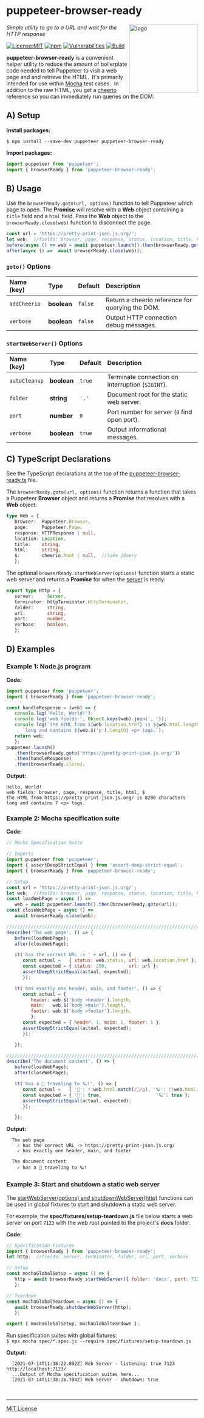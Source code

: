 # puppeteer-browser-ready
<img src=https://centerkey.com/graphics/center-key-logo.svg align=right width=180 alt=logo>

_Simple utility to go to a URL and wait for the HTTP response_

[![License:MIT](https://img.shields.io/badge/License-MIT-blue.svg)](https://github.com/center-key/puppeteer-browser-ready/blob/main/LICENSE.txt)
[![npm](https://img.shields.io/npm/v/puppeteer-browser-ready.svg)](https://www.npmjs.com/package/puppeteer-browser-ready)
[![Vulnerabilities](https://snyk.io/test/github/center-key/puppeteer-browser-ready/badge.svg)](https://snyk.io/test/github/center-key/puppeteer-browser-ready)
[![Build](https://github.com/center-key/puppeteer-browser-ready/workflows/build/badge.svg)](https://github.com/center-key/puppeteer-browser-ready/actions/workflows/run-spec-on-push.yaml)

**puppeteer-browser-ready** is a convenient helper utility to reduce the amount of boilerplate
code needed to tell Puppeteer to visit a web page and and retrieve the HTML.&nbsp;
It's primarily intended for use within [Mocha](https://mochajs.org) test cases.&nbsp;
In addition to the raw HTML, you get a [cheerio](https://cheerio.js.org) reference so you can
immediately run queries on the DOM.

## A) Setup
**Install packages:**
```shell
$ npm install --save-dev puppeteer puppeteer-browser-ready
```
**Import packages:**
```javascript
import puppeteer from 'puppeteer';
import { browserReady } from 'puppeteer-browser-ready';
```

## B) Usage
Use the `browserReady.goto(url, options)` function to tell Puppeteer which page to open.
The **Promise** will resolve with a **Web** object containing a `title` field and a `html` field.
Pass the **Web** object to the `browserReady.close(web)` function to disconnect the page.
```javascript
const url = 'https://pretty-print-json.js.org/';
let web;  //fields: browser, page, response, status, location, title, html, $
before(async () => web = await puppeteer.launch().then(browserReady.goto(url));
after(async () =>  await browserReady.close(web));
```
### `goto()` Options
| Name (key)   | Type        | Default | Description                                      |
| :----------- | :---------- | :------ | :----------------------------------------------- |
| `addCheerio` | **boolean** | `false` | Return a cheerio reference for querying the DOM. |
| `verbose`    | **boolean** | `false` | Output HTTP connection debug messages.           |

### `startWebServer()` Options
| Name (key)    | Type        | Default| Description                                      |
| :------------ | :---------- | :----- | :----------------------------------------------- |
| `autoCleanup` | **boolean** | `true` | Terminate connection on interruption (`SIGINT`). |
| `folder`      | **string**  | `'.'`  | Document root for the static web server.         |
| `port`        | **number**  | `0`    | Port number for server (`0` find open port).     |
| `verbose`     | **boolean** | `true` | Output informational messages.                   |

## C) TypeScript Declarations
See the TypeScript declarations at the top of the
[puppeteer-browser-ready.ts](puppeteer-browser-ready.ts) file.

The `browserReady.goto(url, options)` function returns a function that takes a Puppeteer **Browser**
object and returns a **Promise** that resolves with a **Web** object:
```typescript
type Web = {
   browser:  Puppeteer.Browser,
   page:     Puppeteer.Page,
   response: HTTPResponse | null,
   location: Location,
   title:    string,
   html:     string,
   $:        cheerio.Root | null,  //like jQuery
   };
```

The optional `browserReady.startWebServer(options)` function starts a static web server and returns
a **Promise** for when the [server](spec/start-web-server.spec.js) is ready:
```typescript
export type Http = {
   server:     Server,
   terminator: httpTerminator.HttpTerminator,
   folder:     string,
   url:        string,
   port:       number,
   verbose:    boolean,
   };
```

## D) Examples

### Example 1: Node.js program
**Code:**
```javascript
import puppeteer from 'puppeteer';
import { browserReady } from 'puppeteer-browser-ready';

const handleResponse = (web) => {
   console.log('Hello, World!');
   console.log('web fields:', Object.keys(web).join(', '));
   console.log(`The HTML from ${web.location.href} is ${web.html.length} characters`,
      `long and contains ${web.$('p').length} <p> tags.`);
   return web;
   };
puppeteer.launch()
   .then(browserReady.goto('https://pretty-print-json.js.org/'))
   .then(handleResponse)
   .then(browserReady.close);
```
**Output:**
```
Hello, World!
web fields: browser, page, response, title, html, $
The HTML from https://pretty-print-json.js.org/ is 8200 characters
long and contains 7 <p> tags.
```

### Example 2: Mocha specification suite
**Code:**
```javascript
// Mocha Specification Suite

// Imports
import puppeteer from 'puppeteer';
import { assertDeepStrictEqual } from 'assert-deep-strict-equal';
import { browserReady } from 'puppeteer-browser-ready';

// Setup
const url = 'https://pretty-print-json.js.org/';
let web;  //fields: browser, page, response, status, location, title, html, $
const loadWebPage = async () =>
   web = await puppeteer.launch().then(browserReady.goto(url));
const closeWebPage = async () =>
   await browserReady.close(web);

/////////////////////////////////////////////////////////////////////////////////////
describe('The web page', () => {
   before(loadWebPage);
   after(closeWebPage);

   it('has the correct URL -> ' + url, () => {
      const actual =   { status: web.status, url: web.location.href };
      const expected = { status: 200,        url: url };
      assertDeepStrictEqual(actual, expected);
      });

   it('has exactly one header, main, and footer', () => {
      const actual = {
         header: web.$('body >header').length,
         main:   web.$('body >main').length,
         footer: web.$('body >footer').length,
         };
      const expected = { header: 1, main: 1, footer: 1 };
      assertDeepStrictEqual(actual, expected);
      });

   });

/////////////////////////////////////////////////////////////////////////////////////
describe('The document content', () => {
   before(loadWebPage);
   after(closeWebPage);

   it('has a 🚀 traveling to 🪐!', () => {
      const actual =   { '🚀': !!web.html.match(/🚀/g), '🪐': !!web.html.match(/🪐/g) };
      const expected = { '🚀': true,                    '🪐': true };
      assertDeepStrictEqual(actual, expected);
      });

   });
```
**Output:**
```
  The web page
    ✓ has the correct URL -> https://pretty-print-json.js.org/
    ✓ has exactly one header, main, and footer

  The document content
    ✓ has a 🚀 traveling to 🪐!
```

### Example 3: Start and shutdown a static web server
The [startWebServer(options) and shutdownWebServer(http)](spec/start-web-server.spec.js) functions
can be used in global fixtures to start and shutdown a static web server.

For example, the **spec/fixtures/setup-teardown.js** file below starts a web server on port `7123`
with the web root pointed to the project's **docs** folder.

**Code:**
```javascript
// Specification Fixtures
import { browserReady } from 'puppeteer-browser-ready';
let http;  //fields: server, terminator, folder, url, port, verbose

// Setup
const mochaGlobalSetup = async () => {
   http = await browserReady.startWebServer({ folder: 'docs', port: 7123 });
   };

// Teardown
const mochaGlobalTeardown = async () => {
   await browserReady.shutdownWebServer(http);
   };

export { mochaGlobalSetup, mochaGlobalTeardown };
```
Run specification suites with global fixtures:<br>
`$ npx mocha spec/*.spec.js --require spec/fixtures/setup-teardown.js`

**Output:**
```
  [2021-07-14T11:38:22.892Z] Web Server - listening: true 7123 http://localhost:7123/
  ...Output of Mocha specification suites here...
  [2021-07-14T11:38:26.704Z] Web Server - shutdown: true
```

<br>

---
[MIT License](LICENSE.txt)
